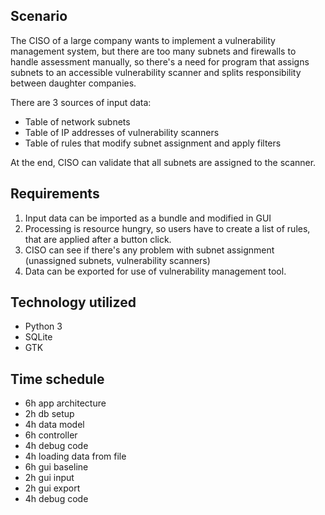 ## Scenario
The CISO of a large company wants to implement a vulnerability management system, but there are too many subnets and firewalls to handle assessment manually, so there's a need for program that assigns subnets to an accessible vulnerability scanner and splits responsibility between daughter companies.

There are 3 sources of input data:
* Table of network subnets
* Table of IP addresses of vulnerability scanners
* Table of rules that modify subnet assignment and apply filters

At the end, CISO can validate that all subnets are assigned to the scanner.

## Requirements

1. Input data can be imported as a bundle and modified in GUI
2. Processing is resource hungry, so users have to create a list of rules, that are applied after a button click.
3. CISO can see if there's any problem with subnet assignment (unassigned subnets, vulnerability scanners)
4. Data can be exported for use of vulnerability management tool.

## Technology utilized

* Python 3
* SQLite
* GTK

## Time schedule

* 6h app architecture
* 2h db setup
* 4h data model
* 6h controller
* 4h debug code
* 4h loading data from file
* 6h gui baseline
* 2h gui input
* 2h gui export
* 4h debug code